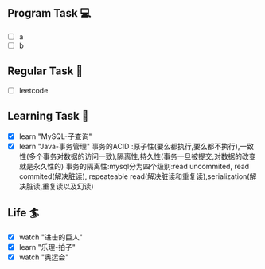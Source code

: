 

## Program Task  💻
- [ ] a
- [ ] b

## Regular Task  🤡
- [ ] leetcode

## Learning Task 🎯
- [x] learn "MySQL-子查询"
- [x] learn "Java-事务管理"
		事务的ACID :原子性(要么都执行,要么都不执行),一致性(多个事务对数据的访问一致),隔离性,持久性(事务一旦被提交,对数据的改变就是永久性的)
		事务的隔离性:mysql分为四个级别:read uncommited, read commited(解决脏读), repeateable read(解决脏读和重复读),serialization(解决脏读,重复读以及幻读) 

## Life 🏄
- [x] watch "进击的巨人"
- [x] learn "乐理-拍子"
- [x] watch "奥运会"